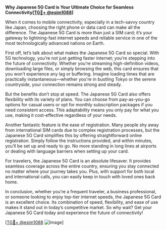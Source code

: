 **Why Japanese 5G Card is Your Ultimate Choice for Seamless Connectivity[[TG💪+ @esim1088](https://t.me/s/esim1088)]**

When it comes to mobile connectivity, especially in a tech-savvy country like Japan, choosing the right phone or data card can make all the difference. The Japanese 5G Card is more than just a SIM card; it’s your gateway to lightning-fast internet speeds and reliable service in one of the most technologically advanced nations on Earth.

First off, let’s talk about what makes the Japanese 5G Card so special. With 5G technology, you’re not just getting faster internet; you’re stepping into the future of connectivity. Whether you’re streaming high-definition videos, downloading large files, or simply browsing the web, this card ensures that you won’t experience any lag or buffering. Imagine loading times that are practically instantaneous—whether you're in bustling Tokyo or the serene countryside, your connection remains strong and steady.

But the benefits don’t stop at speed. The Japanese 5G Card also offers flexibility with its variety of plans. You can choose from pay-as-you-go options for casual users or opt for monthly subscription packages if you need consistent access. This adaptability means you only pay for what you use, making it cost-effective regardless of your needs.

Another fantastic feature is the ease of registration. Many people shy away from international SIM cards due to complex registration processes, but the Japanese 5G Card simplifies this by offering straightforward online registration. Simply follow the instructions provided, and within minutes, you’ll be set up and ready to go. No more standing in long lines at airports or dealing with language barriers when setting up your card.

For travelers, the Japanese 5G Card is an absolute lifesaver. It provides seamless coverage across the entire country, ensuring you stay connected no matter where your journey takes you. Plus, with support for both local and international calls, you can easily keep in touch with loved ones back home.

In conclusion, whether you’re a frequent traveler, a business professional, or someone looking to enjoy top-tier internet speeds, the Japanese 5G Card is an excellent choice. Its combination of speed, flexibility, and ease of use makes it stand out in today’s competitive market. So why wait? Get your Japanese 5G Card today and experience the future of connectivity!

[[TG💪+ @esim1088](https://t.me/s/esim1088) ![Image](https://i.postimg.cc/Y0z9fWf4/image.png)]